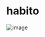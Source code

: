 # habito

![image](https://user-images.githubusercontent.com/86217607/215252715-98d28d81-b90b-4c67-a4d5-856d35392027.png)
